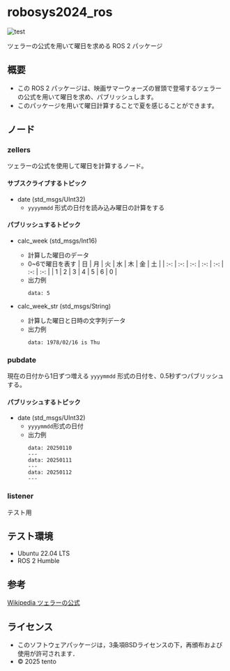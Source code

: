 # robosys2024_ros
![test](https://github.com/tentoshinz/robosys2024_ros/actions/workflows/test.yml/badge.svg)

ツェラーの公式を用いて曜日を求める ROS 2 パッケージ

## 概要
- この ROS 2 パッケージは、映画サマーウォーズの冒頭で登場するツェラーの公式を用いて曜日を求め、パブリッシュします。
- このパッケージを用いて曜日計算することで夏を感じることができます。

## ノード

### zellers
ツェラーの公式を使用して曜日を計算するノード。

#### サブスクライブするトピック
- date (std_msgs/UInt32)
    - ```yyyymmdd``` 形式の日付を読み込み曜日の計算をする

#### パブリッシュするトピック
- calc_week (std_msgs/Int16)
    - 計算した曜日のデータ
    - 0~6で曜日を表す
        | 日 | 月 | 火 | 水 | 木 | 金 | 土 |
        | :-: | :-: | :-: | :-: | :-: | :-: | :-: |
        | 1 | 2 | 3 | 4 | 5 | 6 | 0 |
    - 出力例
        ```
        data: 5
        ```

- calc_week_str (std_msgs/String)
    - 計算した曜日と日時の文字列データ
    - 出力例
        ```
        data: 1978/02/16 is Thu
        ```

### pubdate
現在の日付から1日ずつ増える ```yyyymmdd``` 形式の日付を、0.5秒ずつパブリッシュする。

#### パブリッシュするトピック
- date (std_msgs/UInt32)
    - ```yyyymmdd```形式の日付
    - 出力例
        ```
        data: 20250110
        ---
        data: 20250111
        ---
        data: 20250112
        ---
        ```

### listener
テスト用


## テスト環境
- Ubuntu 22.04 LTS
- ROS 2 Humble

## 参考
[Wikipedia ツェラーの公式](https://ja.wikipedia.org/wiki/%E3%83%84%E3%82%A7%E3%83%A9%E3%83%BC%E3%81%AE%E5%85%AC%E5%BC%8F)

## ライセンス
- このソフトウェアパッケージは，3条項BSDライセンスの下，再頒布および使用が許可されます．
- © 2025 tento